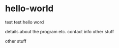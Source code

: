 # hello-world
test test hello word

details about the program etc. contact info other stuff

other stuff
